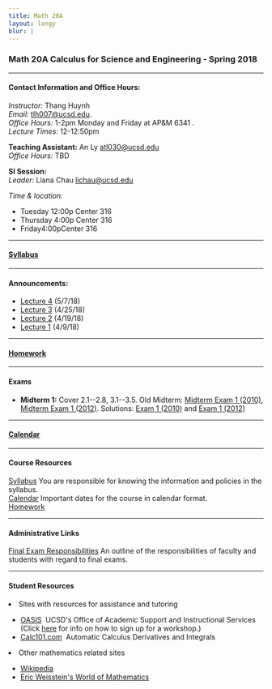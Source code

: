 ```yaml
---
title: Math 20A
layout: longy
blur: |
---
```

### Math 20A Calculus for Science and Engineering - Spring 2018  

---  

#### Contact Information and Office Hours:  

*Instructor:* Thang Huynh  
*Email:* [tlh007@ucsd.edu][email].    
*Office Hours:* 1-2pm Monday and Friday at AP&M 6341 .  
*Lecture Times:* 12-12:50pm

[email]: mailto:tlh007@ucsd.edu

**Teaching Assistant:** An Ly [atl030@ucsd.edu][emailly]  
*Office Hours:* TBD

[emailly]: mailto:atl030@ucsd.edu

**SI Session:**  
*Leader:* Liana Chau [lichau@ucsd.edu][emailchau]

[emailchau]: mailto:lichau@ucsd.edu

*Time & location:* 
  - Tuesday 12:00p Center 316
  - Thursday 4:00p Center 316
  - Friday4:00pCenter 316


--- 

#### [Syllabus][math20aSyl]

[math20aSyl]:http://thanghuynh.org/teaching/math20a_syllabus.html


--- 

#### Announcements:

  - [Lecture 4][math20alec4] (5/7/18)
  - [Lecture 3][math20alec3] (4/25/18)
  - [Lecture 2][math20alec2] (4/19/18)
  - [Lecture 1][math20alec1] (4/9/18)
  
[math20alec4]:http://thanghuynh.org/teaching/Math20A_Lecture4.pdf
[math20alec3]:http://thanghuynh.org/teaching/Math20A_Lecture3.pdf
[math20alec2]:http://thanghuynh.org/teaching/Math20A_Lecture2.pdf
[math20alec1]:http://thanghuynh.org/teaching/Math20A_Lecture1.pdf  

---

#### [Homework][math20aHW]

[math20aHW]:http://thanghuynh.org/teaching/math20a_s18_hw.html


---  

#### Exams


  - **Midterm 1:** Cover 2.1--2.8, 3.1--3.5. Old Midterm: [Midterm Exam 1 (2010)][math20amid110], [Midterm Exam 1 (2012)][math20amid112]. Solutions: [Exam 1 (2010)][math20amid110sol] and [Exam 1 (2012)][math20amid112sol]    

[math20amid112sol]:http://thanghuynh.org/teaching/Math20A_Exam1_2012_Solution.pdf
[math20amid110sol]:http://thanghuynh.org/teaching/Math20A_Exam1_2010_Solution.pdf
[math20amid110]:http://thanghuynh.org/teaching/Math20A_Exam1_2010.pdf
[math20amid112]:http://thanghuynh.org/teaching/Math20A_Exam1_2012.pdf


---

#### [Calendar][math20aCal]

[math20aCal]:http://thanghuynh.org/teaching/math20a_s18_cal.html

---  

#### Course Resources  

[Syllabus][math20aSyl] You are responsible for knowing the information and policies in the syllabus.  
[Calendar][math20aCal] Important dates for the course in calendar format.  
[Homework][math20aHW]  

[math20aCal]:http://thanghuynh.org/teaching/math20a_s18_cal.html
[math20aSyl]:http://thanghuynh.org/teaching/math20a_syllabus.html
[math20aHW]:http://thanghuynh.org/teaching/math20a_s18_hw.html

---  

#### Administrative Links  
[Final Exam Responsibilities](http://blink.ucsd.edu/Blink/External/Topics/How_To/0,1260,17998,00.html) An outline of the responsibilities of faculty and students
with regard to final exams.


---

#### Student Resources

<li>Sites with resources for assistance and tutoring
<ul><p></p><li><a href="http://oasis.ucsd.edu/">OASIS</a> &nbsp;UCSD's Office of Academic Support and
Instructional Services (Click <a href="https://students.ucsd.edu/academics/_organizations/oasis/math-science/workshops.html">here</a> for info on how to sign up for a workshop.)</li> 
<li><a href="http://www.calc101.com/">Calc101.com</a> &nbsp;Automatic Calculus Derivatives and
Integrals</li>
<p></p>
</ul></li>

<li>Other mathematics related sites 
<p></p><ul>
<li><a href="http://en.wikipedia.org/wiki/Portal:Mathematics">Wikipedia</a></li>
<li><a href="http://mathworld.wolfram.com/">Eric Weisstein's World of Mathematics</a></li>
</ul></li>








